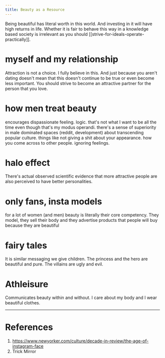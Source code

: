 ```yaml
---
title: Beauty as a Resource
---
```


Being beautiful has literal worth in this world. And investing in it will have high returns in life. Whether it is fair to behave this way in a knowledge based society is irrelevant as you should [[strive-for-ideals-operate-practically]]. 

# myself and my relationship
Attraction is not a choice. I fully believe in this. And just because you aren't dating doesn't mean that this doesn't continue to be true or even become less important. You should strive to become an attractive partner for the person that you love. 

# how men treat beauty 
encourages dispassionate feeling. logic. that's not what I want to be all the time even though that's my modus operandi. 
there's a sense of superiority in male dominated spaces (reddit, development) about transcending popular culture. things like not giving a shit about your appearance. how you come across to other people. ignoring feelings. 

# halo effect
There's actual observed scientific evidence that more attractive people are also perceived to have better personalities. 

# only fans, insta models
for a lot of women (and men) beauty is literally their core competency. They model, they sell their body and they advertise products that people will buy because they are beautiful

# fairy tales
It is similar messaging we give children. The princess and the hero are beautiful and pure. The villains are ugly and evil. 

# Athleisure
Communicates beauty within and without. I care about my body and I wear beautiful clothes. 

---
# References

1. https://www.newyorker.com/culture/decade-in-review/the-age-of-instagram-face
2. Trick Mirror